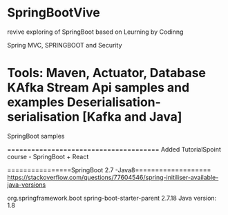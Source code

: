 # SpringBootVive
revive exploring of SpringBoot based on Leurning by Codinng

Spring MVC, SPRINGBOOT and Security

Tools: Maven, Actuator, Database
KAfka
Stream Api
samples and examples
Deserialisation-serialisation [Kafka and Java]
======================================

SpringBoot samples

======================================
Added TutorialSpoint course  - SpringBoot + React



================SpringBoot 2.7 -Java8===================
https://stackoverflow.com/questions/77604546/spring-initiliser-available-java-versions

<parent>
    <groupId>org.springframework.boot</groupId>
    <artifactId>spring-boot-starter-parent</artifactId>
    <version>2.7.18</version>
    <relativePath/>
</parent>
Java version:
<properties>
    <java.version>1.8</java.version>
</properties>